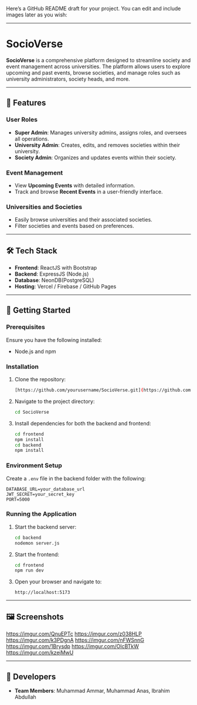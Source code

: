 Here’s a GitHub README draft for your project. You can edit and include images later as you wish:

---

# SocioVerse

**SocioVerse** is a comprehensive platform designed to streamline society and event management across universities. The platform allows users to explore upcoming and past events, browse societies, and manage roles such as university administrators, society heads, and more.

---

## 🌟 Features

### User Roles
- **Super Admin**: Manages university admins, assigns roles, and oversees all operations.
- **University Admin**: Creates, edits, and removes societies within their university.
- **Society Admin**: Organizes and updates events within their society.

### Event Management
- View **Upcoming Events** with detailed information.
- Track and browse **Recent Events** in a user-friendly interface.

### Universities and Societies
- Easily browse universities and their associated societies.
- Filter societies and events based on preferences.

---

## 🛠️ Tech Stack

- **Frontend**: ReactJS with Bootstrap
- **Backend**: ExpressJS (Node.js)
- **Database**: NeonDB(PostgreSQL)
- **Hosting**: Vercel / Firebase / GitHub Pages

---

## 🚀 Getting Started

### Prerequisites
Ensure you have the following installed:
- Node.js and npm


### Installation

1. Clone the repository:
   ```bash
   [https://github.com/yourusername/SocioVerse.git](https://github.com/MuhammadAmmar7704/Db-project)
   ```
2. Navigate to the project directory:
   ```bash
   cd SocioVerse
   ```
3. Install dependencies for both the backend and frontend:
   ```bash
   cd frontend
   npm install
   cd backend
   npm install
   ```

### Environment Setup
Create a `.env` file in the backend folder with the following:
```env
DATABASE_URL=your_database_url
JWT_SECRET=your_secret_key
PORT=5000
```

### Running the Application
1. Start the backend server:
   ```bash
   cd backend
   nodemon server.js
   ```
2. Start the frontend:
   ```bash
   cd frontend
   npm run dev
   ```

3. Open your browser and navigate to:
   ```
   http://localhost:5173
   ```

---

## 🖼️ Screenshots
https://imgur.com/QnuEPTc
https://imgur.com/z038HLP
https://imgur.com/k3PDgnA
https://imgur.com/nFWSnnG
https://imgur.com/1Brysdp
https://imgur.com/OlcBTkW
https://imgur.com/kzejMwU



---



## 📧 Developers
- **Team Members**: Muhammad Ammar, Muhammad Anas, Ibrahim Abdullah

